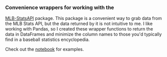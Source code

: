 ### Convenience wrappers for working with the
[MLB-StatsAPI](https://github.com/toddrob99/MLB-StatsAPI) package.
This package is a convenient way to grab data from the MLB Stats API, but the
data returned by it is not intuitive to me. I like working with Pandas, so I
created these wrapper functions to return the data in DataFrames and minimize
the column names to those you'd typically find in a baseball statistics
encyclopedia.

Check out the [notebook](notebook.ipynb) for examples.

